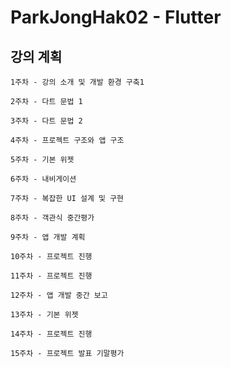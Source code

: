 # ParkJongHak02 - Flutter


## 강의 계획
```
1주차 - 강의 소개 및 개발 환경 구축1
```
```
2주차 - 다트 문법 1
```
```
3주차 - 다트 문법 2
```
```
4주차 - 프로젝트 구조와 앱 구조
```
```
5주차 - 기본 위젯
```
```
6주차 - 내비게이션
```
```
7주차 - 복잡한 UI 설계 및 구현
```
```
8주차 - 객관식 중간평가
```
```
9주차 - 앱 개발 계획
```
```
10주차 - 프로젝트 진행
```
```
11주차 - 프로젝트 진행
```
```
12주차 - 앱 개발 중간 보고
```
```
13주차 - 기본 위젯
```
```
14주차 - 프로젝트 진행
```
```
15주차 - 프로젝트 발표 기말평가
```
